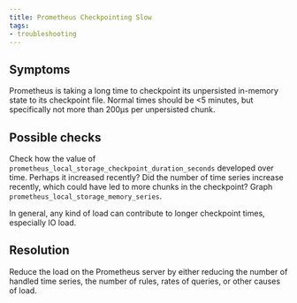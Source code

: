 ```yaml
---
title: Prometheus Checkpointing Slow
tags:
- troubleshooting
---
```



## Symptoms

Prometheus is taking a long time to checkpoint its unpersisted in-memory
state to its checkpoint file. Normal times should be <5 minutes, but
specifically not more than 200µs per unpersisted chunk.

## Possible checks

Check how the value of `prometheus_local_storage_checkpoint_duration_seconds`
developed over time. Perhaps it increased recently? Did the number of time
series increase recently, which could have led to more chunks in the checkpoint?
Graph `prometheus_local_storage_memory_series`.

In general, any kind of load can contribute to longer checkpoint times,
especially IO load.

## Resolution

Reduce the load on the Prometheus server by either reducing the number of
handled time series, the number of rules, rates of queries, or other causes
of load.
